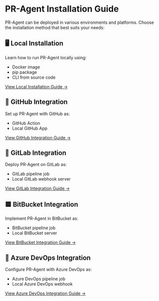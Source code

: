 # PR-Agent Installation Guide

PR-Agent can be deployed in various environments and platforms. Choose the installation method that best suits your needs:

## 🖥️ Local Installation

Learn how to run PR-Agent locally using:

- Docker image
- pip package
- CLI from source code

[View Local Installation Guide →](https://qodo-merge-docs.qodo.ai/installation/locally/)

## 🐙 GitHub Integration

Set up PR-Agent with GitHub as:

- GitHub Action
- Local GitHub App

[View GitHub Integration Guide →](https://qodo-merge-docs.qodo.ai/installation/github/)

## 🦊 GitLab Integration

Deploy PR-Agent on GitLab as:

- GitLab pipeline job
- Local GitLab webhook server

[View GitLab Integration Guide →](https://qodo-merge-docs.qodo.ai/installation/gitlab/)

## 🟦 BitBucket Integration

Implement PR-Agent in BitBucket as:

- BitBucket pipeline job
- Local BitBucket server

[View BitBucket Integration Guide →](https://qodo-merge-docs.qodo.ai/installation/bitbucket/)

## 🔷  Azure DevOps Integration

Configure PR-Agent with Azure DevOps as:

- Azure DevOps pipeline job
- Local Azure DevOps webhook

[View Azure DevOps Integration Guide →](https://qodo-merge-docs.qodo.ai/installation/azure/)